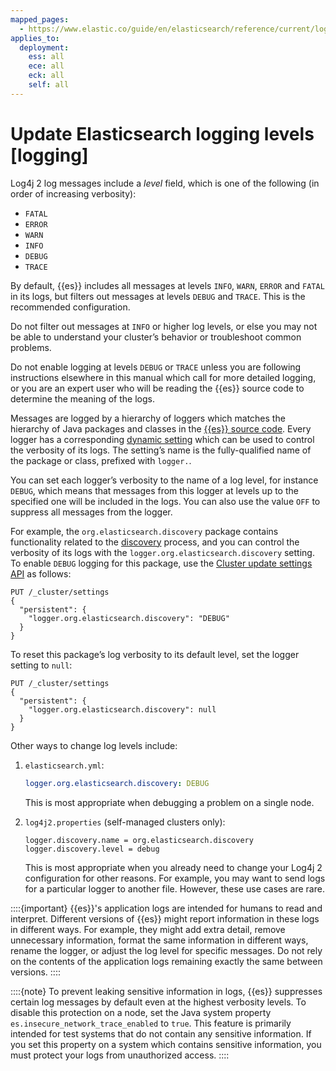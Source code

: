 ```yaml
---
mapped_pages:
  - https://www.elastic.co/guide/en/elasticsearch/reference/current/logging.html
applies_to:
  deployment:
    ess: all
    ece: all
    eck: all
    self: all
---
```


# Update Elasticsearch logging levels [logging]

Log4j 2 log messages include a *level* field, which is one of the following (in order of increasing verbosity):

* `FATAL`
* `ERROR`
* `WARN`
* `INFO`
* `DEBUG`
* `TRACE`

By default, {{es}} includes all messages at levels `INFO`, `WARN`, `ERROR` and `FATAL` in its logs, but filters out messages at levels `DEBUG` and `TRACE`. This is the recommended configuration. 

Do not filter out messages at `INFO` or higher log levels, or else you may not be able to understand your cluster’s behavior or troubleshoot common problems. 

Do not enable logging at levels `DEBUG` or `TRACE` unless you are following instructions elsewhere in this manual which call for more detailed logging, or you are an expert user who will be reading the {{es}} source code to determine the meaning of the logs.

Messages are logged by a hierarchy of loggers which matches the hierarchy of Java packages and classes in the [{{es}} source code](https://github.com/elastic/elasticsearch/). Every logger has a corresponding [dynamic setting](https://www.elastic.co/docs/api/doc/elasticsearch/operation/operation-cluster-put-settings) which can be used to control the verbosity of its logs. The setting’s name is the fully-qualified name of the package or class, prefixed with `logger.`.

You can set each logger’s verbosity to the name of a log level, for instance `DEBUG`, which means that messages from this logger at levels up to the specified one will be included in the logs. You can also use the value `OFF` to suppress all messages from the logger.

For example, the `org.elasticsearch.discovery` package contains functionality related to the [discovery](../../distributed-architecture/discovery-cluster-formation/discovery-hosts-providers.md) process, and you can control the verbosity of its logs with the `logger.org.elasticsearch.discovery` setting. To enable `DEBUG` logging for this package, use the [Cluster update settings API](https://www.elastic.co/docs/api/doc/elasticsearch/operation/operation-cluster-put-settings) as follows:

```console
PUT /_cluster/settings
{
  "persistent": {
    "logger.org.elasticsearch.discovery": "DEBUG"
  }
}
```

To reset this package’s log verbosity to its default level, set the logger setting to `null`:

```console
PUT /_cluster/settings
{
  "persistent": {
    "logger.org.elasticsearch.discovery": null
  }
}
```

Other ways to change log levels include:

1. `elasticsearch.yml`:

    ```yaml
    logger.org.elasticsearch.discovery: DEBUG
    ```

    This is most appropriate when debugging a problem on a single node.

2. `log4j2.properties` (self-managed clusters only):

    ```properties
    logger.discovery.name = org.elasticsearch.discovery
    logger.discovery.level = debug
    ```

    This is most appropriate when you already need to change your Log4j 2 configuration for other reasons. For example, you may want to send logs for a particular logger to another file. However, these use cases are rare.


::::{important}
{{es}}'s application logs are intended for humans to read and interpret. Different versions of {{es}} might report information in these logs in different ways. For example, they might add extra detail, remove unnecessary information, format the same information in different ways, rename the logger, or adjust the log level for specific messages. Do not rely on the contents of the application logs remaining exactly the same between versions.
::::

::::{note}
To prevent leaking sensitive information in logs, {{es}} suppresses certain log messages by default even at the highest verbosity levels. To disable this protection on a node, set the Java system property `es.insecure_network_trace_enabled` to `true`. This feature is primarily intended for test systems that do not contain any sensitive information. If you set this property on a system which contains sensitive information, you must protect your logs from unauthorized access.
::::
